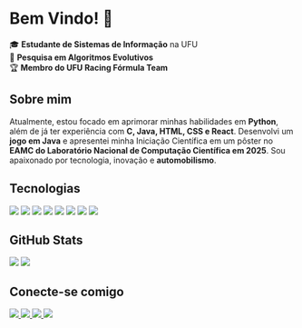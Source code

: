 <h1>Bem Vindo! 👋</h1>

<p>
  🎓 <strong>Estudante de Sistemas de Informação</strong> na UFU<br>
  🔬 <strong>Pesquisa em Algoritmos Evolutivos</strong><br>
  🏆 <strong>Membro do UFU Racing Fórmula Team</strong><br>
</p>

<h2>Sobre mim</h2>
<p>
  Atualmente, estou focado em aprimorar minhas habilidades em <strong>Python</strong>, além de já ter experiência com <strong>C, Java, HTML, CSS e React</strong>. 
  Desenvolvi um <strong>jogo em Java</strong> e apresentei minha Iniciação Científica em um pôster no <strong>EAMC do Laboratório Nacional de Computação Científica em 2025</strong>. 
  Sou apaixonado por tecnologia, inovação e <strong>automobilismo</strong>.
</p>

<h2>Tecnologias</h2>
<p>
  <img src="https://img.shields.io/badge/Python-3776AB?style=flat-square&logo=python&logoColor=white" />
  <img src="https://img.shields.io/badge/Java-007396?style=flat-square&logo=java&logoColor=white" />
  <img src="https://img.shields.io/badge/C-00599C?style=flat-square&logo=c&logoColor=white" />
  <img src="https://img.shields.io/badge/React-61DAFB?style=flat-square&logo=react&logoColor=black" />
  <img src="https://img.shields.io/badge/HTML-E34F26?style=flat-square&logo=html5&logoColor=white" />
  <img src="https://img.shields.io/badge/CSS-1572B6?style=flat-square&logo=css3&logoColor=white" />
  <img src="https://img.shields.io/badge/SQL-4479A1?style=flat-square&logo=postgresql&logoColor=white" />
  <img src="https://img.shields.io/badge/JavaScript-F7DF1E?style=flat-square&logo=javascript&logoColor=black" />
</p>

<h2>GitHub Stats</h2>
<p>
  <img src="https://github-readme-stats.vercel.app/api?username=AugustoMacri&show_icons=true&theme=tokyonight" />
  <img src="https://github-readme-stats.vercel.app/api/top-langs/?username=AugustoMacri&layout=compact&theme=tokyonight" />
</p>

<h2>Conecte-se comigo</h2>
<p>
  <a href="https://www.linkedin.com/in/augusto-macri-743b09281/">
    <img src="https://img.shields.io/badge/LinkedIn-0077B5?style=for-the-badge&logo=linkedin&logoColor=white" />
  </a>
  <a href="https://github.com/AugustoMacri">
    <img src="https://img.shields.io/badge/GitHub-181717?style=for-the-badge&logo=github&logoColor=white" />
  </a>
  <a href="https://wa.me/17997587595">
    <img src="https://img.shields.io/badge/WhatsApp-25D366?style=for-the-badge&logo=whatsapp&logoColor=white" />
  </a>
  <a href="mailto:augusto.macri@hotmail.com">
    <img src="https://img.shields.io/badge/Email-D14836?style=for-the-badge&logo=gmail&logoColor=white" />
  </a>
</p>
